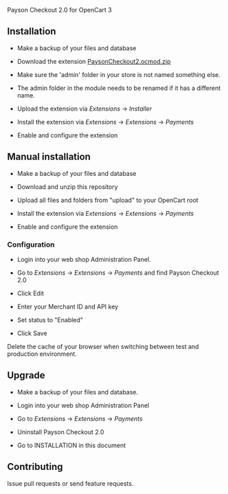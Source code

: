 Payson Checkout 2.0 for OpenCart 3


## Installation

* Make a backup of your files and database

* Download the extension [PaysonCheckout2.ocmod.zip](https://github.com/PaysonAB/PaysonCheckout2-Opencart-3-0/raw/master/PaysonCheckout2.ocmod.zip)

* Make sure the 'admin' folder in your store is not named something else.

* The admin folder in the module needs to be renamed if it has a different name.

* Upload the extension via _Extensions_ -> _Installer_

* Install the extension via _Extensions_ -> _Extensions_ -> _Payments_

* Enable and configure the extension



## Manual installation

* Make a backup of your files and database

* Download and unzip this repository

* Upload all files and folders from "upload" to your OpenCart root

* Install the extension via _Extensions_ -> _Extensions_ -> _Payments_

* Enable and configure the extension



### Configuration

* Login into your web shop Administration Panel.

* Go to _Extensions_ -> _Extensions_ -> _Payments_ and find Payson Checkout 2.0 

* Click Edit

* Enter your Merchant ID and API key

* Set status to "Enabled"

* Click Save

Delete the cache of your browser when switching between test and production environment.


## Upgrade

* Make a backup of your files and database.

* Login into your web shop Administration Panel

* Go to _Extensions_ -> _Extensions_ -> _Payments_

* Uninstall Payson Checkout 2.0

* Go to INSTALLATION in this document



## Contributing

Issue pull requests or send feature requests.